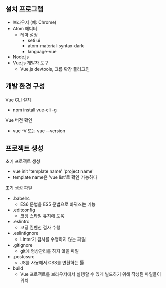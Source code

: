 ## 설치 프로그램
- 브라우저 (예: Chrome)
- Atom 에디터
   - 테마 설정
      - seti ui
      - atom-material-syntax-dark
      - language-vue
- Node.js
- Vue.js 개발자 도구
   - Vue.js devtools, 크롬 확장 플러그인 

## 개발 환경 구성
Vue CLI 설치
- npm install vue-cli -g

Vue 버전 확인
- vue -V 또는 vue --version

## 프로젝트 생성
초기 프로젝트 생성
- vue init 'template name' 'project name'
- template name은 'vue list'로 확인 가능하다

초기 생성 파일
- .babelrc
   - ES6 문법을 ES5 문법으로 바꿔즈는 기능
- .editconfig
   - 코딩 스타일 유지에 도움
- .eslintrc
   - 코딩 컨벤션 검사 수행
- .eslintignore
   - Linter가 검사를 수행하지 않는 파일
- .gitignore
   - git에 형상관리를 하지 않을 파일
- .postcssrc
   - JS를 사용해서 CSS를 변환하는 툴
- build
   - Vue 프로젝트를 브라우저에서 실행할 수 있게 빌드하기 위해 작성된 파일들이 위치

